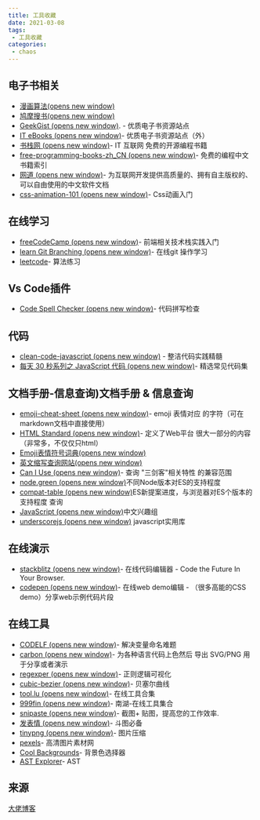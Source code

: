 ```yaml
---
title: 工具收藏
date: 2021-03-08
tags:
 - 工具收藏
categories: 
 - chaos
---
```


##  电子书相关

- [漫画算法(opens new window)](https://www.cxyxiaowu.com/suanfa-2/manhuasuanfa)
- [鸠摩搜书(opens new window)](https://www.jiumodiary.com/)
- [GeekGist (opens new window)](https://geekgist.com/). - 优质电子书资源站点
- [IT eBooks (opens new window)](https://it-ebooks.info/)- 优质电子书资源站点（外）
- [书栈网 (opens new window)](https://www.bookstack.cn/)- IT 互联网 免费的开源编程书籍
- [free-programming-books-zh_CN (opens new window)](https://github.com/justjavac/free-programming-books-zh_CN)- 免费的编程中文书籍索引
- [网道 (opens new window)](https://wangdoc.com/)- 为互联网开发提供高质量的、拥有自主版权的、可以自由使用的中文软件文档
- [css-animation-101 (opens new window)](https://h-wakanda.github.io/css-animation-101-cn/)- Css动画入门

## 在线学习

- [freeCodeCamp (opens new window)](https://www.freecodecamp.org/learn/)- 前端相关技术栈实践入门
- [learn Git Branching (opens new window)](https://learngitbranching.js.org/)- 在线git 操作学习
- [leetcode](https://leetcode-cn.com/)- 算法练习

## Vs Code插件

- [Code Spell Checker (opens new window)](https://marketplace.visualstudio.com/items?itemName=streetsidesoftware.code-spell-checker)- 代码拼写检查

## 代码

- [clean-code-javascript (opens new window)](https://github.com/ryanmcdermott/clean-code-javascript#set-default-objects-with-objectassign) - 整洁代码实践精髓
- [每天 30 秒系列之 JavaScript 代码 (opens new window)](https://ld246.com/article/1553314584340?utm_source=ld246.com)- 精选常见代码集

## 文档手册-信息查询)文档手册 & 信息查询

- [emoji-cheat-sheet (opens new window)](https://www.webfx.com/tools/emoji-cheat-sheet/)- emoji 表情对应 的字符（可在markdown文档中直接使用）
- [HTML Standard (opens new window)](https://whatwg-cn.github.io/html/)- 定义了Web平台 很大一部分的内容（非常多，不仅仅只html）
- [Emoji表情符号词典(opens new window)](https://www.emojiall.com/zh-hans)
- [英文缩写查询网站(opens new window)](https://acronyms.thefreedictionary.com/hdx)
- [Can I Use (opens new window)](https://caniuse.com/)- 查询 "三剑客"相关特性 的兼容范围
- [node.green (opens new window)](https://node.green/)不同Node版本对ES的支持程度
- [compat-table (opens new window)](https://kangax.github.io/compat-table/es6/)ES新提案进度，与浏览器对ES个版本的支持程度 查询
- [JavaScript (opens new window)](https://jscig.github.io/#)中文兴趣组
- [underscorejs (opens new window)](https://underscorejs.net/) javascript实用库

## 在线演示

- [stackblitz (opens new window)](https://stackblitz.com/)- 在线代码编辑器 - Code the Future In Your Browser.
- [codepen (opens new window)](https://codepen.io/)- 在线web demo编辑 - （很多高能的CSS demo）分享web示例代码片段

## 在线工具

- [CODELF (opens new window)](https://unbug.github.io/codelf/)- 解决变量命名难题
- [carbon (opens new window)](https://carbon.now.sh/)- 为各种语言代码上色然后 导出 SVG/PNG 用于分享或者演示
- [regexper (opens new window)](https://regexper.com/)- 正则逻辑可视化
- [cubic-bezier (opens new window)](https://cubic-bezier.com/#.17,.67,.83,.67)- 贝塞尔曲线
- [tool.lu (opens new window)](https://tool.lu/nav/)- 在线工具合集
- [999fin (opens new window)](https://999fin.com/)- 南湖-在线工具集合
- [snipaste (opens new window)](https://zh.snipaste.com/)- 截图+ 贴图，提高您的工作效率.
- [发表情 (opens new window)](https://fabiaoqing.com/)- 斗图必备
- [tinypng (opens new window)](https://tinypng.com/)- 图片压缩
- [pexels](https://www.pexels.com/zh-tw/)- 高清图片素材网
- [Cool Backgrounds](https://coolbackgrounds.io/)- 背景色选择器
- [AST Explorer](https://astexplorer.net/)- AST

## 来源
[大佬博客](https://sugarat.top/)

